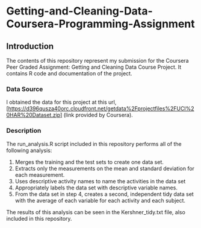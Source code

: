 # Getting-and-Cleaning-Data-Coursera-Programming-Assignment

## Introduction
The contents of this repository represent my submission for the Coursera Peer Graded Assignment: Getting and Cleaning Data Course Project.  It contains R code and documentation of the project.

### Data Source
I obtained the data for this project at this url, [https://d396qusza40orc.cloudfront.net/getdata%2Fprojectfiles%2FUCI%20HAR%20Dataset.zip] (link provided by Coursera).

### Description
The run_analysis.R script included in this repository performs all of the following analysis:
1. Merges the training and the test sets to create one data set.
2. Extracts only the measurements on the mean and standard deviation for each measurement.
3. Uses descriptive activity names to name the activities in the data set
4. Appropriately labels the data set with descriptive variable names.
5. From the data set in step 4, creates a second, independent tidy data set with the average of each variable for each activity and each subject.

The results of this analysis can be seen in the Kershner_tidy.txt file, also included in this repository.

